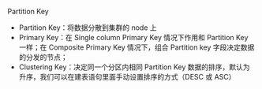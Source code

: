 

Partition Key

* Partition Key：将数据分散到集群的 node 上
* Primary Key：在 Single column Primary Key 情况下作用和 Partition Key 一样；在 Composite Primary Key 情况下，组合 Partition key 字段决定数据的分发的节点；
* Clustering Key：决定同一个分区内相同 Partition Key 数据的排序，默认为升序，我们可以在建表语句里面手动设置排序的方式（DESC 或 ASC）